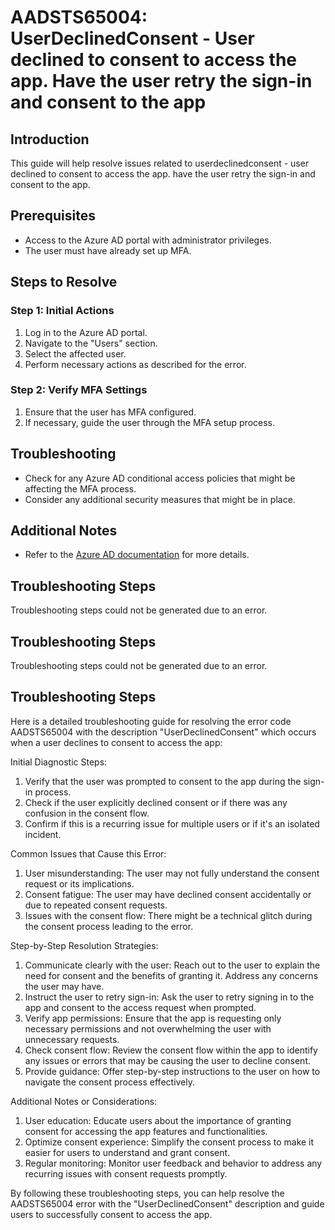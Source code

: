# AADSTS65004: UserDeclinedConsent - User declined to consent to access the app. Have the user retry the sign-in and consent to the app

## Introduction
This guide will help resolve issues related to userdeclinedconsent - user declined to consent to access the app. have the user retry the sign-in and consent to the app.

## Prerequisites
- Access to the Azure AD portal with administrator privileges.
- The user must have already set up MFA.

## Steps to Resolve

### Step 1: Initial Actions
1. Log in to the Azure AD portal.
2. Navigate to the "Users" section.
3. Select the affected user.
4. Perform necessary actions as described for the error.

### Step 2: Verify MFA Settings
1. Ensure that the user has MFA configured.
2. If necessary, guide the user through the MFA setup process.

## Troubleshooting
- Check for any Azure AD conditional access policies that might be affecting the MFA process.
- Consider any additional security measures that might be in place.

## Additional Notes
- Refer to the [Azure AD documentation](https://learn.microsoft.com/en-us/azure/active-directory/) for more details.


## Troubleshooting Steps
Troubleshooting steps could not be generated due to an error.

## Troubleshooting Steps
Troubleshooting steps could not be generated due to an error.

## Troubleshooting Steps
Here is a detailed troubleshooting guide for resolving the error code AADSTS65004 with the description "UserDeclinedConsent" which occurs when a user declines to consent to access the app:

Initial Diagnostic Steps:
1. Verify that the user was prompted to consent to the app during the sign-in process.
2. Check if the user explicitly declined consent or if there was any confusion in the consent flow.
3. Confirm if this is a recurring issue for multiple users or if it's an isolated incident.

Common Issues that Cause this Error:
1. User misunderstanding: The user may not fully understand the consent request or its implications.
2. Consent fatigue: The user may have declined consent accidentally or due to repeated consent requests.
3. Issues with the consent flow: There might be a technical glitch during the consent process leading to the error.

Step-by-Step Resolution Strategies:
1. Communicate clearly with the user: Reach out to the user to explain the need for consent and the benefits of granting it. Address any concerns the user may have.
2. Instruct the user to retry sign-in: Ask the user to retry signing in to the app and consent to the access request when prompted.
3. Verify app permissions: Ensure that the app is requesting only necessary permissions and not overwhelming the user with unnecessary requests.
4. Check consent flow: Review the consent flow within the app to identify any issues or errors that may be causing the user to decline consent.
5. Provide guidance: Offer step-by-step instructions to the user on how to navigate the consent process effectively.

Additional Notes or Considerations:
1. User education: Educate users about the importance of granting consent for accessing the app features and functionalities.
2. Optimize consent experience: Simplify the consent process to make it easier for users to understand and grant consent.
3. Regular monitoring: Monitor user feedback and behavior to address any recurring issues with consent requests promptly.

By following these troubleshooting steps, you can help resolve the AADSTS65004 error with the "UserDeclinedConsent" description and guide users to successfully consent to access the app.